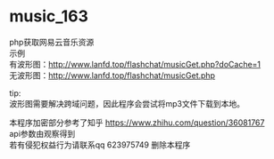 # music_163
php获取网易云音乐资源<br />
示例  <br />
 有波形图：http://www.lanfd.top/flashchat/musicGet.php?doCache=1<br />
 无波形图：http://www.lanfd.top/flashchat/musicGet.php<br />
 
 tip:<br/>
 波形图需要解决跨域问题，因此程序会尝试将mp3文件下载到本地。<br/>


本程序加密部分参考了知乎 https://www.zhihu.com/question/36081767<br />
api参数由观察得到<br />
若有侵犯权益行为请联系qq 623975749 删除本程序
